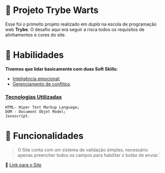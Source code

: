 📌 Projeto Trybe Warts
===

Esse foi o primeito projeto realizado em _dupla_ na escola de programação web **Trybe**.
O desafio aqui era seguir a risca todos os requisitos de alinhamentos e cores do site. 

🌟 Habilidades
===

**Tivemos que lidar basicamente com duas Soft Skills:**

- [Inteligência emocional](#Inteligência-emocioal);
- [Gerenciamento de conflitos](#Gerenciamento-de-conflitos).


### [Tecnologias Utilizadas](#Tecnologia-Utilizadas)



 ``` 
 HTML- Hiper Text Markup Language;  
 DOM - Document Objet Model; 
 Javascript.
 ```


🎯 Funcionalidades
===
> O Site conta com um sistema de validação simples,
> necessário apenas preencher todos os campos para habilitar o botão de enviar.`



🔗 [Link para o Site](https://fabianojustino.github.io/trybe-warts/)


